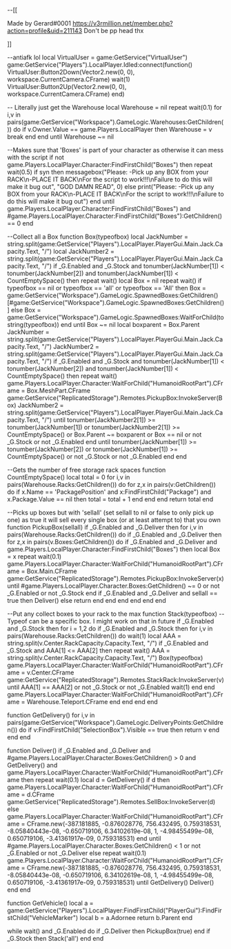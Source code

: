 --[[

Made by Gerard#0001
https://v3rmillion.net/member.php?action=profile&uid=211143
Don't be pp head thx

]]

--antiafk lol
local VirtualUser = game:GetService("VirtualUser")
  	game:GetService("Players").LocalPlayer.Idled:connect(function()
    VirtualUser:Button2Down(Vector2.new(0, 0), workspace.CurrentCamera.CFrame)
    wait(1)
    VirtualUser:Button2Up(Vector2.new(0, 0), workspace.CurrentCamera.CFrame)
end)

-- Literally just get the Warehouse
local Warehouse = nil
repeat wait(0.1)
    for i,v in pairs(game:GetService("Workspace").GameLogic.Warehouses:GetChildren()) do
        if v.Owner.Value == game.Players.LocalPlayer then
            Warehouse = v
            break
        end
    end
until Warehouse ~= nil

--Makes sure that 'Boxes' is part of your character as otherwise it can mess with the script
if not game.Players.LocalPlayer.Character:FindFirstChild("Boxes") then
    repeat wait(0.5)
        if syn then 
            messagebox("Please: -Pick up any BOX from your RACK\n-PLACE IT BACK\nFor the script to work!!!\nFailure to do this will make it bug out", "GOD DAMN READ", 0) 
        else
            print("Please: -Pick up any BOX from your RACK\n-PLACE IT BACK\nFor the script to work!!!\nFailure to do this will make it bug out")
        end
    until game.Players.LocalPlayer.Character:FindFirstChild("Boxes") and #game.Players.LocalPlayer.Character:FindFirstChild("Boxes"):GetChildren() == 0
end

--Collect all a Box
function Box(typeofbox)
    local JackNumber = string.split(game:GetService("Players").LocalPlayer.PlayerGui.Main.Jack.Capacity.Text, "/")
    local JackNumber2 = string.split(game:GetService("Players").LocalPlayer.PlayerGui.Main.Jack.Capacity.Text, "/")
    if _G.Enabled and _G.Stock and tonumber(JackNumber[1]) < tonumber(JackNumber[2]) and tonumber(JackNumber[1]) < CountEmptySpace() then
        repeat wait()
            local Box = nil
            repeat wait()
                if typeofbox == nil or typeofbox == 'all' or typeofbox == 'All' then
                    Box = game:GetService("Workspace").GameLogic.SpawnedBoxes:GetChildren()[#game:GetService("Workspace").GameLogic.SpawnedBoxes:GetChildren()]
                else
                    Box = game:GetService("Workspace").GameLogic.SpawnedBoxes:WaitForChild(tostring(typeofbox))
                end
            until Box ~= nil
            local boxparent = Box.Parent
            JackNumber = string.split(game:GetService("Players").LocalPlayer.PlayerGui.Main.Jack.Capacity.Text, "/")
            JackNumber2 = string.split(game:GetService("Players").LocalPlayer.PlayerGui.Main.Jack.Capacity.Text, "/")
            if _G.Enabled and _G.Stock and tonumber(JackNumber[1]) < tonumber(JackNumber[2]) and tonumber(JackNumber[1]) < CountEmptySpace() then
                repeat wait() 
                    game.Players.LocalPlayer.Character:WaitForChild("HumanoidRootPart").CFrame = Box.MeshPart.CFrame
                    game:GetService("ReplicatedStorage").Remotes.PickupBox:InvokeServer(Box)
                    JackNumber2 = string.split(game:GetService("Players").LocalPlayer.PlayerGui.Main.Jack.Capacity.Text, "/")
                until tonumber(JackNumber2[1]) >= tonumber(JackNumber[1]) or tonumber(JackNumber2[1]) >= CountEmptySpace() or Box.Parent ~= boxparent or Box == nil or not _G.Stock or not _G.Enabled
            end
        until tonumber(JackNumber[1]) >= tonumber(JackNumber[2]) or tonumber(JackNumber[1]) >= CountEmptySpace() or not _G.Stock or not _G.Enabled
    end
end

--Gets the number of free storage rack spaces
function CountEmptySpace()
    local total = 0 
    for i,v in pairs(Warehouse.Racks:GetChildren()) do
        for z,x in pairs(v:GetChildren()) do
            if x.Name == 'PackagePosition' and x:FindFirstChild("Package") and x.Package.Value == nil then
                total = total + 1
            end
        end
    end
    return total
end

--Picks up boxes but with 'sellall' (set sellall to nil or false to only pick up one) as true it will sell every single box (or at least attempt to) that you own
function PickupBox(sellall)
    if _G.Enabled and _G.Deliver then
        for i,v in pairs(Warehouse.Racks:GetChildren()) do
            if _G.Enabled and _G.Deliver then
                for z,x in pairs(v.Boxes:GetChildren()) do
                    if _G.Enabled and _G.Deliver and game.Players.LocalPlayer.Character:FindFirstChild("Boxes") then
                        local Box = x
                        repeat wait(0.1)
                            game.Players.LocalPlayer.Character:WaitForChild("HumanoidRootPart").CFrame = Box.Main.CFrame
                            game:GetService("ReplicatedStorage").Remotes.PickupBox:InvokeServer(x)
                        until #game.Players.LocalPlayer.Character.Boxes:GetChildren() ~= 0 or not _G.Enabled or not _G.Stock
                    end
                    if _G.Enabled and _G.Deliver and sellall == true then
                        Deliver()
                    else
                        return
                    end
                end
            end
        end
    end
end

--Put any collect boxes to your rack to the max
function Stack(typeofbox) --Typeof can be a specific box. I might work on that in future
    if _G.Enabled and _G.Stock then
        for i = 1,2 do
            if _G.Enabled and _G.Stock then
                for i,v in pairs(Warehouse.Racks:GetChildren()) do
                    wait(1)
                    local AAA = string.split(v.Center.RackCapacity.Capacity.Text, "/")
                    if _G.Enabled and _G.Stock and AAA[1] <= AAA[2] then
                        repeat wait()
                            AAA = string.split(v.Center.RackCapacity.Capacity.Text, "/")
                            Box(typeofbox)
                            game.Players.LocalPlayer.Character:WaitForChild("HumanoidRootPart").CFrame = v.Center.CFrame
                            game:GetService("ReplicatedStorage").Remotes.StackRack:InvokeServer(v)
                        until AAA[1] == AAA[2] or not _G.Stock or not _G.Enabled
                        wait(1)
                    end
                end
                game.Players.LocalPlayer.Character:WaitForChild("HumanoidRootPart").CFrame = Warehouse.Teleport.CFrame
            end
        end
    end
end

function GetDelivery()
    for i,v in pairs(game:GetService("Workspace").GameLogic.DeliveryPoints:GetChildren()) do
        if  v:FindFirstChild("SelectionBox").Visible == true then
            return v
        end
    end
end

function Deliver()
    if _G.Enabled and _G.Deliver and #game.Players.LocalPlayer.Character.Boxes:GetChildren() > 0 and GetDelivery() and game.Players.LocalPlayer.Character:WaitForChild("HumanoidRootPart").CFrame then
        repeat
            wait(0.1)
            local d = GetDelivery()
            if d then
                game.Players.LocalPlayer.Character:WaitForChild("HumanoidRootPart").CFrame = d.CFrame
                game:GetService("ReplicatedStorage").Remotes.SellBox:InvokeServer(d)
            else
                game.Players.LocalPlayer.Character:WaitForChild("HumanoidRootPart").CFrame = CFrame.new(-387.181885, -0.876028776, 756.432495, 0.759318531, -8.05840443e-08, -0.650719106, 6.34102619e-08, 1, -4.98455499e-08, 0.650719106, -3.41361917e-09, 0.759318531)
            end
        until #game.Players.LocalPlayer.Character.Boxes:GetChildren() < 1 or not _G.Enabled or not _G.Deliver
    else
        repeat wait(0.1)
            game.Players.LocalPlayer.Character:WaitForChild("HumanoidRootPart").CFrame = CFrame.new(-387.181885, -0.876028776, 756.432495, 0.759318531, -8.05840443e-08, -0.650719106, 6.34102619e-08, 1, -4.98455499e-08, 0.650719106, -3.41361917e-09, 0.759318531)
        until GetDelivery()
        Deliver()
    end
end

function GetVehicle()
    local a = game:GetService("Players").LocalPlayer:FindFirstChild("PlayerGui"):FindFirstChild("VehicleMarker")
    local b = a.Adornee
    return b.Parent
end

while wait() and _G.Enabled do
    if _G.Deliver then
        PickupBox(true)
    end
    if _G.Stock then
        Stack('all')
    end
end
